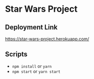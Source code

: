 # Star Wars Project

## Deployment Link
https://star-wars-project.herokuapp.com/

## Scripts
- `npm install` or `yarn`
- `npm start` or `yarn start`
